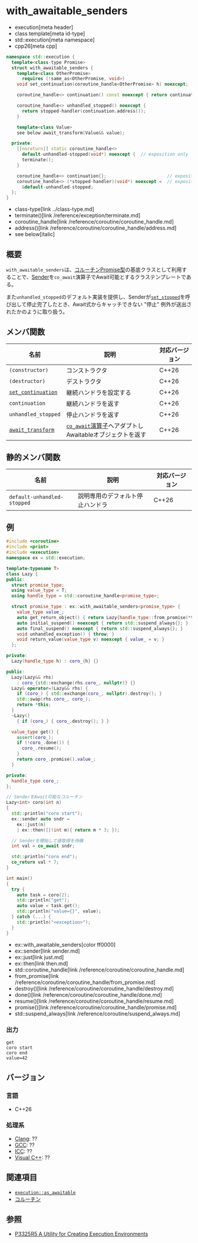 # with_awaitable_senders
* execution[meta header]
* class template[meta id-type]
* std::execution[meta namespace]
* cpp26[meta cpp]

```cpp
namespace std::execution {
  template<class-type Promise>
  struct with_awaitable_senders {
    template<class OtherPromise>
      requires (!same_as<OtherPromise, void>)
    void set_continuation(coroutine_handle<OtherPromise> h) noexcept;

    coroutine_handle<> continuation() const noexcept { return continuation; }

    coroutine_handle<> unhandled_stopped() noexcept {
      return stopped-handler(continuation.address());
    }

    template<class Value>
    see below await_transform(Value&& value);

  private:
    [[noreturn]] static coroutine_handle<>
      default-unhandled-stopped(void*) noexcept {  // exposition only
      terminate();
    }

    coroutine_handle<> continuation{};                       // exposition only
    coroutine_handle<> (*stopped-handler)(void*) noexcept =  // exposition only
      &default-unhandled-stopped;
  };
}
```
* class-type[link ../class-type.md]
* terminate()[link /reference/exception/terminate.md]
* coroutine_handle[link /reference/coroutine/coroutine_handle.md]
* address()[link /reference/coroutine/coroutine_handle/address.md]
* see below[italic]

## 概要
`with_awaitable_senders`は、[コルーチンPromise型](/lang/cpp20/coroutines.md)の基底クラスとして利用することで、[Sender](sender.md)を`co_await`演算子でAwait可能とするクラステンプレートである。

また`unhandled_stopped`のデフォルト実装を提供し、Senderが[`set_stopped`](set_stopped.md)を呼び出して停止完了したとき、Await式からキャッチできない "停止" 例外が送出されたかのように取り扱う。


## メンバ関数

| 名前 | 説明 | 対応バージョン |
|------|------|-------|
| `(constructor)` | コンストラクタ | C++26 |
| `(destructor)` | デストラクタ | C++26 |
| [`set_continuation`](with_awaitable_senders/set_continuation.md) | 継続ハンドラを設定する | C++26 |
| `continuation` | 継続ハンドラを返す | C++26 |
| `unhandled_stopped` | 停止ハンドラを返す | C++26 |
| [`await_transform`](with_awaitable_senders/await_transform.md) | [`co_await`演算子](/lang/cpp20/coroutines.md)へアダプトしAwaitableオブジェクトを返す | C++26 |


## 静的メンバ関数

| 名前 | 説明 | 対応バージョン |
|------|------|-------|
| `default-unhandled-stopped` | 説明専用のデフォルト停止ハンドラ | C++26 |


## 例
```cpp example
#include <coroutine>
#include <print>
#include <execution>
namespace ex = std::execution;

template<typename T>
class Lazy {
public:
  struct promise_type;
  using value_type = T;
  using handle_type = std::coroutine_handle<promise_type>;

  struct promise_type : ex::with_awaitable_senders<promise_type> {
    value_type value_;
    auto get_return_object() { return Lazy{handle_type::from_promise(*this)}; }
    auto initial_suspend() noexcept { return std::suspend_always{}; }
    auto final_suspend() noexcept { return std::suspend_always{}; }
    void unhandled_exception() { throw; }
    void return_value(value_type v) noexcept { value_ = v; }
  };

private:
  Lazy(handle_type h) : coro_{h} {}

public:
  Lazy(Lazy&& rhs)
    : coro_{std::exchange(rhs.coro_, nullptr)} {}
  Lazy& operator=(Lazy&& rhs) {
    if (coro_) { std::exchange(coro_, nullptr).destroy(); }
    std::swap(rhs.coro_, coro_);
    return *this;
  }
  ~Lazy()
    { if (coro_) { coro_.destroy(); } }

  value_type get() {
    assert(coro_);
    if (!coro_.done()) {
      coro_.resume();
    }
    return coro_.promise().value_;
  }

private:
  handle_type coro_;
};

// SenderをAwait可能なコルーチン
Lazy<int> coro(int n)
{
  std::println("coro start");
  ex::sender auto sndr =
    ex::just(n)
    | ex::then([](int m){ return m * 3; });

  // Senderを開始して値取得を待機
  int val = co_await sndr;

  std::println("coro end");
  co_return val * 7;
}

int main()
{
  try {
    auto task = coro(2);
    std::println("get");
    auto value = task.get();
    std::println("value={}", value);
  } catch (...) {
    std::println("<exception>");
  }
}
```
* ex::with_awaitable_senders[color ff0000]
* ex::sender[link sender.md]
* ex::just[link just.md]
* ex::then[link then.md]
* std::coroutine_handle[link /reference/coroutine/coroutine_handle.md]
* from_promise[link /reference/coroutine/coroutine_handle/from_promise.md]
* destroy()[link /reference/coroutine/coroutine_handle/destroy.md]
* done()[link /reference/coroutine/coroutine_handle/done.md]
* resume()[link /reference/coroutine/coroutine_handle/resume.md]
* promise()[link /reference/coroutine/coroutine_handle/promise.md]
* std::suspend_always[link /reference/coroutine/suspend_always.md]

### 出力
```
get
coro start
coro end
value=42
```


## バージョン
### 言語
- C++26

### 処理系
- [Clang](/implementation.md#clang): ??
- [GCC](/implementation.md#gcc): ??
- [ICC](/implementation.md#icc): ??
- [Visual C++](/implementation.md#visual_cpp): ??


## 関連項目
- [`execution::as_awaitable`](as_awaitable.md)
- [コルーチン](/lang/cpp20/coroutines.md)


## 参照
- [P3325R5 A Utility for Creating Execution Environments](https://open-std.org/jtc1/sc22/wg21/docs/papers/2024/p3325r5.html)


